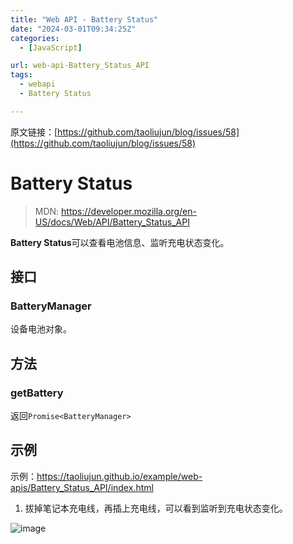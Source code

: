 ```yaml
---
title: "Web API - Battery Status"
date: "2024-03-01T09:34:25Z"
categories:
  - [JavaScript]

url: web-api-Battery_Status_API
tags:
  - webapi
  - Battery Status

---
```



原文链接：[https://github.com/taoliujun/blog/issues/58](https://github.com/taoliujun/blog/issues/58)

<!--hexo
---
url: web-api-Battery_Status_API
tags:
  - webapi
  - Battery Status
---
-->

# Battery Status

> MDN: https://developer.mozilla.org/en-US/docs/Web/API/Battery_Status_API

**Battery Status**可以查看电池信息、监听充电状态变化。

## 接口

### BatteryManager

设备电池对象。

## 方法

### getBattery

返回`Promise<BatteryManager>`

## 示例

示例：https://taoliujun.github.io/example/web-apis/Battery_Status_API/index.html

1. 拔掉笔记本充电线，再插上充电线，可以看到监听到充电状态变化。

![image](https://github.com/taoliujun/blog/assets/5689134/9944f20b-95b2-4bc2-b2c6-01c7cdcdf80d)




